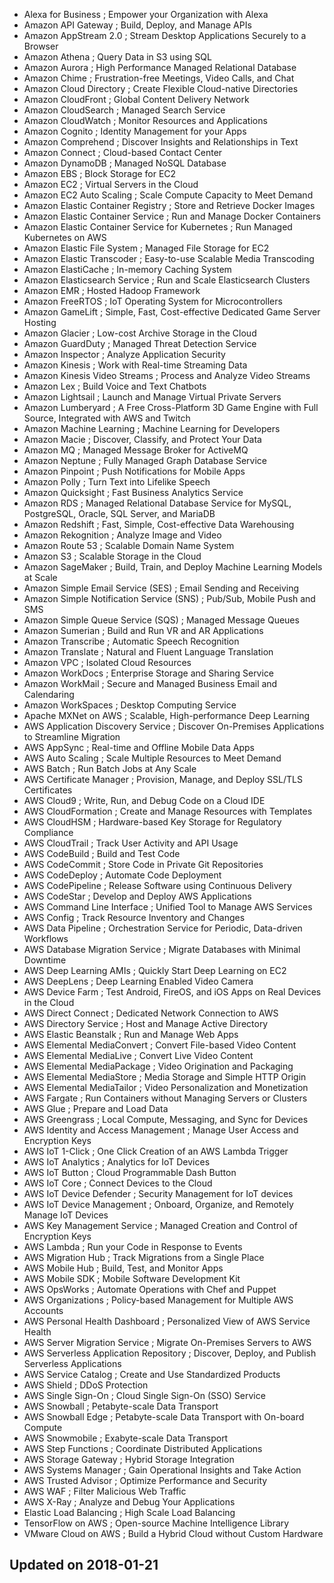 *	Alexa for Business	;	Empower your Organization with Alexa
*	Amazon API Gateway	;	Build, Deploy, and Manage APIs
*	Amazon AppStream 2.0	;	Stream Desktop Applications Securely to a Browser
*	Amazon Athena	;	Query Data in S3 using SQL
*	Amazon Aurora	;	High Performance Managed Relational Database
*	Amazon Chime	;	Frustration-free Meetings, Video Calls, and Chat
*	Amazon Cloud Directory	;	Create Flexible Cloud-native Directories
*	Amazon CloudFront	;	Global Content Delivery Network
*	Amazon CloudSearch	;	Managed Search Service
*	Amazon CloudWatch	;	Monitor Resources and Applications
*	Amazon Cognito	;	Identity Management for your Apps
*	Amazon Comprehend	;	Discover Insights and Relationships in Text
*	Amazon Connect	;	Cloud-based Contact Center
*	Amazon DynamoDB	;	Managed NoSQL Database
*	Amazon EBS	;	Block Storage for EC2
*	Amazon EC2	;	Virtual Servers in the Cloud
*	Amazon EC2 Auto Scaling	;	Scale Compute Capacity to Meet Demand
*	Amazon Elastic Container Registry	;	Store and Retrieve Docker Images
*	Amazon Elastic Container Service	;	Run and Manage Docker Containers
*	Amazon Elastic Container Service for Kubernetes	;	Run Managed Kubernetes on AWS
*	Amazon Elastic File System	;	Managed File Storage for EC2
*	Amazon Elastic Transcoder	;	Easy-to-use Scalable Media Transcoding
*	Amazon ElastiCache	;	In-memory Caching System
*	Amazon Elasticsearch Service	;	Run and Scale Elasticsearch Clusters
*	Amazon EMR	;	Hosted Hadoop Framework
*	Amazon FreeRTOS	;	IoT Operating System for Microcontrollers
*	Amazon GameLift	;	Simple, Fast, Cost-effective Dedicated Game Server Hosting
*	Amazon Glacier	;	Low-cost Archive Storage in the Cloud
*	Amazon GuardDuty	;	Managed Threat Detection Service
*	Amazon Inspector	;	Analyze Application Security
*	Amazon Kinesis	;	Work with Real-time Streaming Data
*	Amazon Kinesis Video Streams	;	Process and Analyze Video Streams
*	Amazon Lex	;	Build Voice and Text Chatbots
*	Amazon Lightsail	;	Launch and Manage Virtual Private Servers
*	Amazon Lumberyard	;	A Free Cross-Platform 3D Game Engine with Full Source, Integrated with AWS and Twitch
*	Amazon Machine Learning	;	Machine Learning for Developers
*	Amazon Macie	;	Discover, Classify, and Protect Your Data
*	Amazon MQ	;	Managed Message Broker for ActiveMQ
*	Amazon Neptune	;	Fully Managed Graph Database Service
*	Amazon Pinpoint	;	Push Notifications for Mobile Apps
*	Amazon Polly	;	Turn Text into Lifelike Speech
*	Amazon Quicksight	;	Fast Business Analytics Service
*	Amazon RDS	;	Managed Relational Database Service for MySQL, PostgreSQL, Oracle, SQL Server, and MariaDB
*	Amazon Redshift	;	Fast, Simple, Cost-effective Data Warehousing
*	Amazon Rekognition	;	Analyze Image and Video
*	Amazon Route 53	;	Scalable Domain Name System
*	Amazon S3	;	Scalable Storage in the Cloud
*	Amazon SageMaker	;	Build, Train, and Deploy Machine Learning Models at Scale
*	Amazon Simple Email Service (SES)	;	Email Sending and Receiving
*	Amazon Simple Notification Service (SNS)	;	Pub/Sub, Mobile Push and SMS
*	Amazon Simple Queue Service (SQS)	;	Managed Message Queues
*	Amazon Sumerian	;	Build and Run VR and AR Applications
*	Amazon Transcribe	;	Automatic Speech Recognition
*	Amazon Translate	;	Natural and Fluent Language Translation
*	Amazon VPC	;	Isolated Cloud Resources
*	Amazon WorkDocs	;	Enterprise Storage and Sharing Service
*	Amazon WorkMail	;	Secure and Managed Business Email and Calendaring
*	Amazon WorkSpaces	;	Desktop Computing Service
*	Apache MXNet on AWS	;	Scalable, High-performance Deep Learning
*	AWS Application Discovery Service	;	Discover On-Premises Applications to Streamline Migration
*	AWS AppSync	;	Real-time and Offline Mobile Data Apps
*	AWS Auto Scaling	;	Scale Multiple Resources to Meet Demand
*	AWS Batch	;	Run Batch Jobs at Any Scale
*	AWS Certificate Manager	;	Provision, Manage, and Deploy SSL/TLS Certificates
*	AWS Cloud9	;	Write, Run, and Debug Code on a Cloud IDE
*	AWS CloudFormation	;	Create and Manage Resources with Templates
*	AWS CloudHSM	;	Hardware-based Key Storage for Regulatory Compliance
*	AWS CloudTrail	;	Track User Activity and API Usage
*	AWS CodeBuild	;	Build and Test Code
*	AWS CodeCommit	;	Store Code in Private Git Repositories
*	AWS CodeDeploy	;	Automate Code Deployment
*	AWS CodePipeline	;	Release Software using Continuous Delivery
*	AWS CodeStar	;	Develop and Deploy AWS Applications
*	AWS Command Line Interface	;	Unified Tool to Manage AWS Services
*	AWS Config	;	Track Resource Inventory and Changes
*	AWS Data Pipeline	;	Orchestration Service for Periodic, Data-driven Workflows
*	AWS Database Migration Service	;	Migrate Databases with Minimal Downtime
*	AWS Deep Learning AMIs	;	Quickly Start Deep Learning on EC2
*	AWS DeepLens	;	Deep Learning Enabled Video Camera
*	AWS Device Farm	;	Test Android, FireOS, and iOS Apps on Real Devices in the Cloud
*	AWS Direct Connect	;	Dedicated Network Connection to AWS
*	AWS Directory Service	;	Host and Manage Active Directory
*	AWS Elastic Beanstalk	;	Run and Manage Web Apps
*	AWS Elemental MediaConvert	;	Convert File-based Video Content
*	AWS Elemental MediaLive	;	Convert Live Video Content
*	AWS Elemental MediaPackage	;	Video Origination and Packaging
*	AWS Elemental MediaStore	;	Media Storage and Simple HTTP Origin
*	AWS Elemental MediaTailor	;	Video Personalization and Monetization
*	AWS Fargate	;	Run Containers without Managing Servers or Clusters
*	AWS Glue	;	Prepare and Load Data
*	AWS Greengrass	;	Local Compute, Messaging, and Sync for Devices
*	AWS Identity and  Access Management	;	Manage User Access and Encryption Keys
*	AWS IoT 1-Click	;	One Click Creation of an AWS Lambda Trigger
*	AWS IoT Analytics	;	Analytics for IoT Devices
*	AWS IoT Button	;	Cloud Programmable Dash Button
*	AWS IoT Core	;	Connect Devices to the Cloud
*	AWS IoT Device Defender	;	Security Management for IoT devices
*	AWS IoT Device Management	;	Onboard, Organize, and Remotely Manage IoT Devices
*	AWS Key Management Service	;	Managed Creation and Control of Encryption Keys
*	AWS Lambda	;	Run your Code in Response to Events
*	AWS Migration Hub	;	Track Migrations from a Single Place
*	AWS Mobile Hub	;	Build, Test, and Monitor Apps
*	AWS Mobile SDK	;	Mobile Software Development Kit
*	AWS OpsWorks	;	Automate Operations with Chef and Puppet
*	AWS Organizations	;	Policy-based Management for Multiple AWS Accounts
*	AWS Personal Health Dashboard	;	Personalized View of AWS Service Health
*	AWS Server Migration Service	;	Migrate On-Premises Servers to AWS
*	AWS Serverless Application Repository	;	Discover, Deploy, and Publish Serverless Applications
*	AWS Service Catalog	;	Create and Use Standardized Products
*	AWS Shield	;	DDoS Protection
*	AWS Single Sign-On	;	Cloud Single Sign-On (SSO) Service
*	AWS Snowball	;	Petabyte-scale Data Transport
*	AWS Snowball Edge	;	Petabyte-scale Data Transport with On-board Compute
*	AWS Snowmobile	;	Exabyte-scale Data Transport
*	AWS Step Functions	;	Coordinate Distributed Applications
*	AWS Storage Gateway	;	Hybrid Storage Integration
*	AWS Systems Manager	;	Gain Operational Insights and Take Action
*	AWS Trusted Advisor	;	Optimize Performance and Security
*	AWS WAF	;	Filter Malicious Web Traffic
*	AWS X-Ray	;	Analyze and Debug Your Applications
*	Elastic Load Balancing	;	High Scale Load Balancing
*	TensorFlow on AWS	;	Open-source Machine Intelligence Library
*	VMware Cloud on AWS	;	Build a Hybrid Cloud without Custom Hardware

## Updated on 2018-01-21
